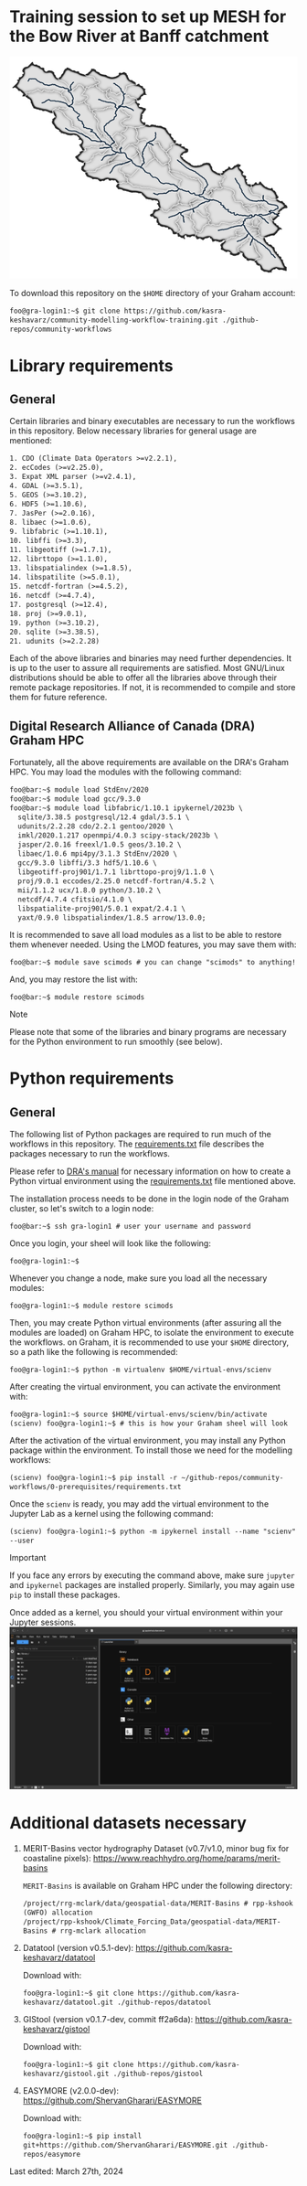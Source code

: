 # Training session to set up MESH for the Bow River at Banff catchment
![Bow River at Banff Catchment](./0-prerequisites/img/bow.png)

To download this repository on the `$HOME` directory of your Graham account:
```console
foo@gra-login1:~$ git clone https://github.com/kasra-keshavarz/community-modelling-workflow-training.git ./github-repos/community-workflows
```


# Library requirements
## General
Certain libraries and binary executables are necessary to run the
workflows in this repository. Below necessary libraries for general usage
are mentioned:
```console
1. CDO (Climate Data Operators >=v2.2.1),
2. ecCodes (>=v2.25.0),
3. Expat XML parser (>=v2.4.1),
4. GDAL (>=3.5.1),
5. GEOS (>=3.10.2),
6. HDF5 (>=1.10.6),
7. JasPer (>=2.0.16),
8. libaec (>=1.0.6),
9. libfabric (>=1.10.1),
10. libffi (>=3.3),
11. libgeotiff (>=1.7.1),
12. librttopo (>=1.1.0),
13. libspatialindex (>=1.8.5),
14. libspatilite (>=5.0.1),
15. netcdf-fortran (>=4.5.2),
16. netcdf (>=4.7.4),
17. postgresql (>=12.4),
18. proj (>=9.0.1),
19. python (>=3.10.2),
20. sqlite (>=3.38.5),
21. udunits (>=2.2.28)
```
Each of the above libraries and binaries may need further dependencies. It
is up to the user to assure all requirements are satisfied. Most GNU/Linux
distributions should be able to offer all the libraries above through
their remote package repositories. If not, it is recommended to compile
and store them for future reference.

## Digital Research Alliance of Canada (DRA) Graham HPC
Fortunately, all the above requirements are available on the DRA's Graham
HPC. You may load the modules with the following command:
```console
foo@bar:~$ module load StdEnv/2020
foo@bar:~$ module load gcc/9.3.0
foo@bar:~$ module load libfabric/1.10.1 ipykernel/2023b \
  sqlite/3.38.5 postgresql/12.4 gdal/3.5.1 \
  udunits/2.2.28 cdo/2.2.1 gentoo/2020 \
  imkl/2020.1.217 openmpi/4.0.3 scipy-stack/2023b \
  jasper/2.0.16 freexl/1.0.5 geos/3.10.2 \
  libaec/1.0.6 mpi4py/3.1.3 StdEnv/2020 \
  gcc/9.3.0 libffi/3.3 hdf5/1.10.6 \
  libgeotiff-proj901/1.7.1 librttopo-proj9/1.1.0 \
  proj/9.0.1 eccodes/2.25.0 netcdf-fortran/4.5.2 \
  mii/1.1.2 ucx/1.8.0 python/3.10.2 \
  netcdf/4.7.4 cfitsio/4.1.0 \
  libspatialite-proj901/5.0.1 expat/2.4.1 \
  yaxt/0.9.0 libspatialindex/1.8.5 arrow/13.0.0;
```
It is recommended to save all load modules as a list to be able to restore
them whenever needed. Using the LMOD features, you may save them with:
```console
foo@bar:~$ module save scimods # you can change "scimods" to anything!
```

And, you may restore the list with:
```console
foo@bar:~$ module restore scimods
```
> [!NOTE]
> Please note that some of the libraries and binary programs are necessary
for the Python environment to run smoothly (see below).

# Python requirements
## General
The following list of Python packages are required to run much of the
workflows in this repository. The [requirements.txt](./0-prerequisites/requirements.txt)
file describes the packages necessary to run the workflows.

Please refer to [DRA's
manual](https://docs.alliancecan.ca/wiki/Python#Creating_and_using_a_virtual_environment)
for necessary information on how to create a Python virtual environment
using the [requirements.txt](./0-prerequisites/requirements.txt) file mentioned above.

The installation process needs to be done in the login node of the Graham
cluster, so let's switch to a login node:
```console
foo@bar:~$ ssh gra-login1 # user your username and password
```

Once you login, your sheel will look like the following:
```console
foo@gra-login1:~$ 
```

Whenever you change a node, make sure you load all the necessary modules:
```console
foo@gra-login1:~$ module restore scimods
```

Then, you may create Python virtual environments (after assuring all
the modules are loaded) on Graham HPC, to isolate the environment
to execute the workflows. on Graham, it is recommended to use
your `$HOME` directory, so a path like the following is recommended:
```console
foo@gra-login1:~$ python -m virtualenv $HOME/virtual-envs/scienv
```

After creating the virtual environment, you can activate the environment
with:
```console
foo@gra-login1:~$ source $HOME/virtual-envs/scienv/bin/activate
(scienv) foo@gra-login1:~$ # this is how your Graham sheel will look
```

After the activation of the virtual environment, you may install any
Python package within the environment. To install those we need for
the modelling workflows:
```console
(scienv) foo@gra-login1:~$ pip install -r ~/github-repos/community-workflows/0-prerequisites/requirements.txt
```

Once the `scienv` is ready, you may add the virtual environment
to the Jupyter Lab as a kernel using the following command:
```console
(scienv) foo@gra-login1:~$ python -m ipykernel install --name "scienv" --user
```
> [!IMPORTANT]
> If you face any errors by executing the command above, make sure
> `jupyter` and `ipykernel` packages are installed properly. Similarly,
> you may again use `pip` to install these packages.

Once added as a kernel, you should your virtual environment within your
Jupyter sessions.
![Virtual environment within a Jupyter Session](./0-prerequisites/img/jupyter-venv.png)

# Additional datasets necessary
1. MERIT-Basins vector hydrography Dataset (v0.7/v1.0, minor bug fix for coastaline pixels): https://www.reachhydro.org/home/params/merit-basins </b>

   `MERIT-Basins` is available on Graham HPC under the following directory:
   ```console
   /project/rrg-mclark/data/geospatial-data/MERIT-Basins # rpp-kshook (GWFO) allocation
   /project/rpp-kshook/Climate_Forcing_Data/geospatial-data/MERIT-Basins # rrg-mclark allocation
   ```

2. Datatool (version v0.5.1-dev): https://github.com/kasra-keshavarz/datatool </b>

   Download with:
   ```console
   foo@gra-login1:~$ git clone https://github.com/kasra-keshavarz/datatool.git ./github-repos/datatool
   ```

3. GIStool (version v0.1.7-dev, commit ff2a6da): https://github.com/kasra-keshavarz/gistool </b>

   Download with:
   ```console
   foo@gra-login1:~$ git clone https://github.com/kasra-keshavarz/gistool.git ./github-repos/gistool
   ```

4. EASYMORE (v2.0.0-dev): https://github.com/ShervanGharari/EASYMORE </b>
  
   Download with:
   ```console
   foo@gra-login1:~$ pip install git+https://github.com/ShervanGharari/EASYMORE.git ./github-repos/easymore
   ```

Last edited: March 27th, 2024
